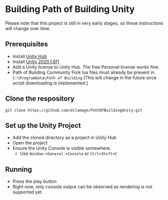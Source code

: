 # Building Path of Building Unity
Please note that this project is still in very early stages, so these instructions will change over time.

## Prerequisites
* Install [Unity Hub](https://unity3d.com/get-unity/download)
* Install [Unity 2020.1.6f1](https://unity3d.com/unity/whats-new/2020.1.6)
* Add a Unity license to Unity Hub. The free Personal license works fine.
* Path of Building Community Fork lua files must already be present in `C:\ProgramData\Path of Building` [This will change in the future once script downloading is implemented.]

## Clone the respository

```
git clone https://github.com/dclamage/PathOfBuildingUnity.git
```

## Set up the Unity Project
* Add the cloned directory as a project in Unity Hub
* Open the project
* Ensure the Unity Console is visible somewhere.
	* Use `Window->General->Console` or `Ctrl+Shift+C`

## Running
* Press the play button
* Right now, only console output can be observed as rendering is not supported yet.